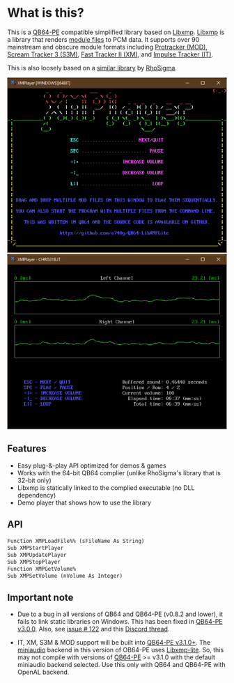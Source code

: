 # What is this?

This is a [QB64-PE](https://github.com/QB64-Phoenix-Edition/QB64pe) compatible simplified library based on [Libxmp](https://github.com/libxmp/libxmp). [Libxmp](https://github.com/libxmp/libxmp) is a library that renders [module files](https://en.wikipedia.org/wiki/Module_file) to PCM data. It supports over 90 mainstream and obscure module formats including [Protracker (MOD)](https://en.wikipedia.org/wiki/MOD_(file_format)), [Scream Tracker 3 (S3M)](https://en.wikipedia.org/wiki/S3M_(file_format)), [Fast Tracker II (XM)](https://en.wikipedia.org/wiki/XM_(file_format)), and [Impulse Tracker (IT)](https://en.wikipedia.org/wiki/Impulse_Tracker#IT_file_format).

This is also loosely based on a [similar library](https://qb64phoenix.com/forum/showthread.php?tid=29) by [RhoSigma](https://github.com/RhoSigma-QB64).

![Screenshot](screenshots/screenshot1.png)
![Screenshot](screenshots/screenshot2.png)

## Features

- Easy plug-&-play API optimized for demos & games
- Works with the 64-bit QB64 complier (unlike RhoSigma's library that is 32-bit only)
- Libxmp is statically linked to the complied executable (no DLL dependency)
- Demo player that shows how to use the library

## API

```VB
Function XMPLoadFile%% (sFileName As String)
Sub XMPStartPlayer
Sub XMPUpdatePlayer
Sub XMPStopPlayer
Function XMPGetVolume%
Sub XMPSetVolume (nVolume As Integer)
```

## Important note

- Due to a bug in all versions of QB64 and QB64-PE (v0.8.2 and lower), it fails to link static libraries on Windows. This has been fixed in [QB64-PE v3.0.0](https://github.com/QB64-Phoenix-Edition/QB64pe/releases/). Also, see [issue # 122](https://github.com/QB64-Phoenix-Edition/QB64pe/issues/112) and this [Discord thread](https://discord.com/channels/975381912350752819/975383819848912926/985214420487655454).

- IT, XM, S3M & MOD support will be built into [QB64-PE v3.1.0+](https://github.com/QB64-Phoenix-Edition/QB64pe). The [miniaudio](https://miniaud.io/) backend in this version of OB64-PE uses [Libxmp-lite](https://github.com/libxmp/libxmp/tree/master/lite). So, this may not compile with versions of [QB64-PE](https://github.com/QB64-Phoenix-Edition/QB64pe/releases/) >= v3.1.0 with the default miniaudio backend selected. Use this only with QB64 and QB64-PE with OpenAL backend.
